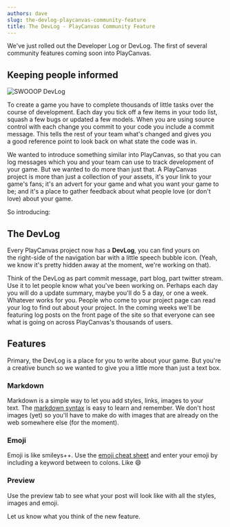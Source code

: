 ```yaml
---
authors: dave
slug: the-devlog-playcanvas-community-feature
title: The DevLog - PlayCanvas Community Feature
---
```


We've just rolled out the Developer Log or DevLog. The first of several community features coming soon into PlayCanvas.

<!-- truncate -->

## Keeping people informed

![SWOOOP DevLog](/img/swooop-devlog.jpg)

To create a game you have to complete thousands of little tasks over the course of development. Each day you tick off a few items in your todo list, squash a few bugs or updated a few models. When you are using source control with each change you commit to your code you include a commit message. This tells the rest of your team what's changed and gives you a good reference point to look back on what state the code was in.

We wanted to introduce something similar into PlayCanvas, so that you can log messages which you and your team can use to track development of your game. But we wanted to do more than just that. A PlayCanvas project is more than just a collection of your assets, it's your link to your game's fans; it's an advert for your game and what you want your game to be; and it's a place to gather feedback about what people love (or don't love) about your game.

So introducing:

## The DevLog

Every PlayCanvas project now has a **DevLog**, you can find yours on the right-side of the navigation bar with a little speech bubble icon. (Yeah, we know it's pretty hidden away at the moment, we're working on that).

Think of the DevLog as part commit message, part blog, part twitter stream. Use it to let people know what you've been working on. Perhaps each day you will do a update summary, maybe you'll do 5 a day, or one a week. Whatever works for you. People who come to your project page can read your log to find out about your project. In the coming weeks we'll be featuring log posts on the front page of the site so that everyone can see what is going on across PlayCanvas's thousands of users.

## Features

Primary, the DevLog is a place for you to write about your game. But you're a creative bunch so we wanted to give you a little more than just a text box.

### Markdown

Markdown is a simple way to let you add styles, links, images to your text. The [markdown syntax](https://daringfireball.net/projects/markdown/syntax) is easy to learn and remember. We don't host images (yet) so you'll have to make do with images that are already on the web somewhere else (for the moment).

### Emoji

Emoji is like smileys++. Use the [emoji cheat sheet](https://www.webfx.com/tools/emoji-cheat-sheet/) and enter your emoji by including a keyword between to colons. Like :smile:

### Preview

Use the preview tab to see what your post will look like with all the styles, images and emoji.

Let us know what you think of the new feature.
